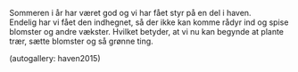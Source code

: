 <!--
Title: Sommer i haven
Author: Jacob Moen
Date: 2015/10/09 13:38
Datetime: 2015-10-09
Description: Et lille kik på sommerens aktiviteter på Dragerup Skovvej 1 i det herrens år 2015.
View: post
Disqusid: /sommer-i-haven
ogimage: haven2015/sommer.jpg
thumb: haven2015/sommer_custom.jpg
Keywords: sommer, have, dagligliv
Tags: sommer, have, dagligliv
blogpost: true
published : true
-->
Sommeren i år har været god og vi har fået styr på en del i haven.  
Endelig har vi fået den indhegnet, så der ikke kan komme rådyr ind og spise blomster og andre vækster. Hvilket betyder, at vi nu kan begynde at plante trær, sætte blomster og så grønne ting.

(autogallery: haven2015)
